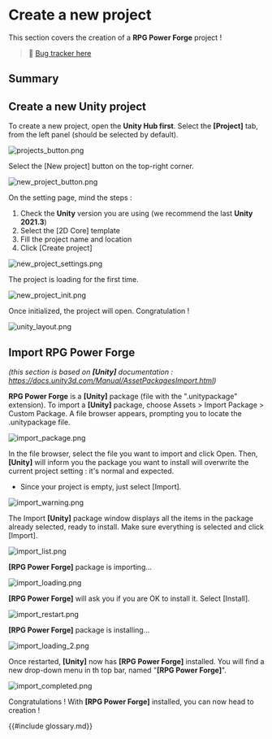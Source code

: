 # Create a new project

This section covers the creation of a **RPG Power Forge** project !

> 🐞 [Bug tracker here](https://trello.com/b/PIzgsYov/rpg-power-forge-road-map)

## Summary

## Create a new Unity project

To create a new project, open the **Unity Hub first**. Select the **[Project]** tab, from the left panel (should be selected by default).

![projects_button.png](./../media/new_project/projects_button.png)

Select the [New project] button on the top-right corner.

![new_project_button.png](./../media/new_project/new_project_button.png)

On the setting page, mind the steps :
1. Check the **Unity** version you are using (we recommend the last **Unity 2021.3**)
1. Select the [2D Core] template
1. Fill the project name and location
1. Click [Create project]

![new_project_settings.png](./../media/new_project/new_project_settings.png)

The project is loading for the first time.

![new_project_init.png](./../media/new_project/new_project_init.png)

Once initialized, the project will open. Congratulation !

![unity_layout.png](./../media/new_project/unity_layout.png)


## Import RPG Power Forge
*(this section is based on **[Unity]** documentation : https://docs.unity3d.com/Manual/AssetPackagesImport.html)*

**RPG Power Forge** is a **[Unity]** package (file with the ".unitypackage" extension). To import a **[Unity]** package, choose Assets > Import Package > Custom Package. A file browser appears, prompting you to locate the .unitypackage file.

![import_package.png](./../media/new_project/import_package.png)

In the file browser, select the file you want to import and click Open. Then, **[Unity]** will inform you the package you want to install will overwrite the current project setting : it's normal and expected.

* Since your project is empty, just select [Import].

![import_warning.png](./../media/new_project/import_warning.png)

The Import **[Unity]** package window displays all the items in the package already selected, ready to install. Make sure everything is selected and click [Import].

![import_list.png](./../media/new_project/import_list.png)

**[RPG Power Forge]** package is importing...

![import_loading.png](./../media/new_project/import_loading.png)

**[RPG Power Forge]** will ask you if you are OK to install it. Select [Install].

![import_restart.png](./../media/new_project/import_restart.png)

**[RPG Power Forge]** package is installing...

![import_loading_2.png](./../media/new_project/import_loading_2.png)

Once restarted, **[Unity]** now has **[RPG Power Forge]** installed. You will find a new drop-down menu in th top bar, named "**[RPG Power Forge]**".

![import_completed.png](./../media/new_project/import_completed.png)

Congratulations ! With **[RPG Power Forge]** installed, you can now head to creation !


{{#include glossary.md}}